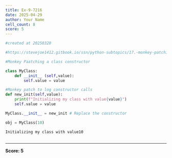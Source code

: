 ```yaml
---
title: Ex-9-7216
date: 2025-04-29
author: Your Name
cell_count: 8
score: 5
---
```


```python
#created at 20250320
```


```python
#https://stevejoe1412.gitbook.io/ssn/python-subtopics/17.-monkey-patching
```


```python
#Monkey Paatching a class constructor
```


```python
class MyClass:
    def __init__ (self,value):
        self.value = value
```


```python
#Monkey patch to log constructor calls
def new_init(self,value):
    print(f"Initializing my class with value{value}")
    self.value = value
```


```python
MyClass.__init__ = new_init # Replace the constructor
```


```python
obj = MyClass(10)
```

    Initializing my class with value10



```python

```


---
**Score: 5**